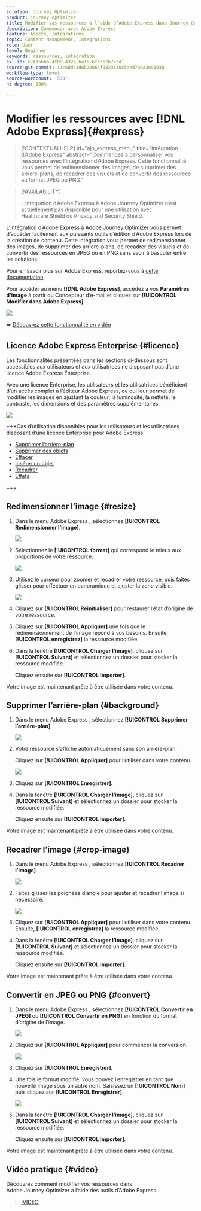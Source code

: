 ```yaml
---
solution: Journey Optimizer
product: journey optimizer
title: Modifier vos ressources à l’aide d’Adobe Express dans Journey Optimizer
description: Commencer avec Adobe Express
feature: Assets, Integrations
topic: Content Management, Integrations
role: User
level: Beginner
keywords: ressources, intégration
exl-id: c74156bb-4f00-4325-b416-6fe36cb755d1
source-git-commit: 11c6dd43d6b20864f9823130c5aed790a3091938
workflow-type: tm+mt
source-wordcount: '538'
ht-degree: 100%

---
```


# Modifier les ressources avec [!DNL Adobe Express]{#express}

>[!CONTEXTUALHELP]
>id="ajo_express_menu"
>title="Intégration d’Adobe Express"
>abstract="Commencez à personnaliser vos ressources avec l’intégration d’Adobe Express. Cette fonctionnalité vous permet de redimensionner des images, de supprimer des arrière-plans, de recadrer des visuels et de convertir des ressources au format JPEG ou PNG."

>[!AVAILABILITY]
>
>L’intégration d’Adobe Express à Adobe Journey Optimizer n’est actuellement pas disponible pour une utilisation avec Healthcare Shield ou Privacy and Security Shield.

L’intégration d’Adobe Express à Adobe Journey Optimizer vous permet d’accéder facilement aux puissants outils d’édition d’Adobe Express lors de la création de contenu. Cette intégration vous permet de redimensionner des images, de supprimer des arrière-plans, de recadrer des visuels et de convertir des ressources en JPEG ou en PNG sans avoir à basculer entre les solutions.

Pour en savoir plus sur Adobe Express, reportez-vous à [cette documentation](https://helpx.adobe.com/fr/express/user-guide.html).

Pour accéder au menu **[!DNL Adobe Express]**, accédez à vos **Paramètres d’image** à partir du Concepteur d’e-mail et cliquez sur **[!UICONTROL Modifier dans Adobe Express]**.

![](assets/express_1.png)

➡️ [Découvrez cette fonctionnalité en vidéo](#video)

## Licence Adobe Express Enterprise {#licence}

Les fonctionnalités présentées dans les sections ci-dessous sont accessibles aux utilisateurs et aux utilisatrices ne disposant pas d’une licence Adobe Express Enterprise.

Avec une licence Enterprise, les utilisateurs et les utilisatrices bénéficient d’un accès complet à l’éditeur Adobe Express, ce qui leur permet de modifier les images en ajustant la couleur, la luminosité, la netteté, le contraste, les dimensions et des paramètres supplémentaires.

![](assets/express-licence.png)

+++Cas d’utilisation disponibles pour les utilisateurs et les utilisatrices disposant d’une licence Enterprise pour Adobe Express

* [Supprimer l’arrière-plan](https://helpx.adobe.com/fr/express/create-and-edit-images/edit-images/remove-background.html)
* [Supprimer des objets](https://helpx.adobe.com/fr/express/create-and-edit-images/create-and-modify-with-generative-ai/remove-objects-generative-fill.html)
* [Effacer](https://helpx.adobe.com/fr/express/create-and-edit-images/edit-images/eraser.html)
* [Insérer un objet](https://helpx.adobe.com/fr/express/adobe-express-on-mobile/create-and-edit-designs/generative-fill-mobile.html)
* [Recadrer](https://helpx.adobe.com/fr/express/create-and-edit-images/edit-images/crop-and-shape-images.html)
* [Effets](https://helpx.adobe.com/fr/express/add-effects-to-your-designs/add-images-and-visuals/apply-image-filters.html)

+++

## Redimensionner l’image {#resize}

1. Dans le menu Adobe Express , sélectionnez **[!UICONTROL Redimensionner l’image]**.

   ![](assets/express-resize-1.png)

1. Sélectionnez le **[!UICONTROL format]** qui correspond le mieux aux proportions de votre ressource.

   ![](assets/express-resize-2.png)

1. Utilisez le curseur pour zoomer et recadrer votre ressource, puis faites glisser pour effectuer un panoramique et ajuster la zone visible.

   ![](assets/express-resize-3.png)

1. Cliquez sur **[!UICONTROL Réinitialiser]** pour restaurer l’état d’origine de votre ressource.

1. Cliquez sur **[!UICONTROL Appliquer]** une fois que le redimensionnement de l’image répond à vos besoins. Ensuite, **[!UICONTROL enregistrez]** la ressource modifiée.

1. Dans la fenêtre **[!UICONTROL Charger l’image]**, cliquez sur **[!UICONTROL Suivant]** et sélectionnez un dossier pour stocker la ressource modifiée.

   Cliquez ensuite sur **[!UICONTROL Importer]**.

Votre image est maintenant prête à être utilisée dans votre contenu.

## Supprimer l’arrière-plan {#background}

1. Dans le menu Adobe Express , sélectionnez **[!UICONTROL Supprimer l’arrière-plan]**.

   ![](assets/express-background-1.png)

1. Votre ressource s’affiche automatiquement sans son arrière-plan.

   Cliquez sur **[!UICONTROL Appliquer]** pour l’utiliser dans votre contenu.

   ![](assets/express-background-2.png)

1. Cliquez sur **[!UICONTROL Enregistrer]**.

1. Dans la fenêtre **[!UICONTROL Charger l’image]**, cliquez sur **[!UICONTROL Suivant]** et sélectionnez un dossier pour stocker la ressource modifiée.

   Cliquez ensuite sur **[!UICONTROL Importer]**.

Votre image est maintenant prête à être utilisée dans votre contenu.

## Recadrer l’image {#crop-image}

1. Dans le menu Adobe Express , sélectionnez **[!UICONTROL Recadrer l’image]**.

   ![](assets/express-crop-1.png)

1. Faites glisser les poignées d’angle pour ajuster et recadrer l’image si nécessaire.

   ![](assets/express-crop-2.png)

1. Cliquez sur **[!UICONTROL Appliquer]** pour l’utiliser dans votre contenu. Ensuite, **[!UICONTROL enregistrez]** la ressource modifiée.

1. Dans la fenêtre **[!UICONTROL Charger l’image]**, cliquez sur **[!UICONTROL Suivant]** et sélectionnez un dossier pour stocker la ressource modifiée.

   Cliquez ensuite sur **[!UICONTROL Importer]**.

Votre image est maintenant prête à être utilisée dans votre contenu.

## Convertir en JPEG ou PNG {#convert}

1. Dans le menu Adobe Express , sélectionnez **[!UICONTROL Convertir en JPEG]** ou **[!UICONTROL Convertir en PNG]** en fonction du format d’origine de l’image.

   ![](assets/express-convert-1.png)

1. Cliquez sur **[!UICONTROL Appliquer]** pour commencer la conversion.

   ![](assets/express-convert-2.png)

1. Cliquez sur **[!UICONTROL Enregistrer]**.

1. Une fois le format modifié, vous pouvez l’enregistrer en tant que nouvelle image sous un autre nom. Saisissez un **[!UICONTROL Nom]** puis cliquez sur **[!UICONTROL Enregistrer]**.

   ![](assets/express-convert-3.png)

1. Dans la fenêtre **[!UICONTROL Charger l’image]**, cliquez sur **[!UICONTROL Suivant]** et sélectionnez un dossier pour stocker la ressource modifiée.

   Cliquez ensuite sur **[!UICONTROL Importer]**.

Votre image est maintenant prête à être utilisée dans votre contenu.


## Vidéo pratique {#video}

Découvrez comment modifier vos ressources dans Adobe Journey Optimizer à l’aide des outils d’Adobe Express.

>[!VIDEO](https://video.tv.adobe.com/v/3455523/?quality=12)



